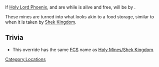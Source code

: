 If [Holy Lord Phoenix](Holy_Lord_Phoenix.md "wikilink"), [](High_Inquisitor_Seta.md) and [](Esata_the_Stone_Golem.md) are [](World_States.md) while [](Flying_Bull.md) is alive and free, [](Holy_Mines.md) will be [](Town_Overrides.md) by [](02%20-%20Projects%20&%20Wikis/Kenshi/Kenshi%20Wiki/Kenshi%20Wiki%20Template/Kral's_Chosen.md).

These mines are turned into what looks akin to a food storage, similar
to when it is taken by [Shek Kingdom](02%20-%20Projects%20&%20Wikis/Kenshi/Kenshi%20Wiki/Kenshi%20Wiki%20Template/Shek_Kingdom.md "wikilink").

## Trivia

- This override has the same
  [FCS](Forgotten_Construction_Set.md "wikilink") name as [Holy Mines/Shek
  Kingdom](Holy_Mines/Shek_Kingdom "wikilink").

[Category:Locations](Category:Locations "wikilink")